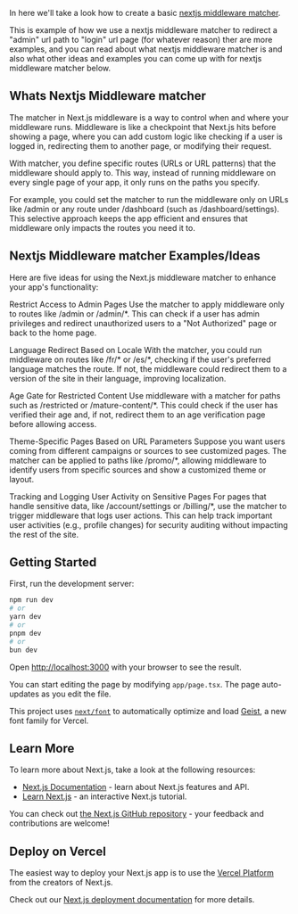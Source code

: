 In here we'll take a look how to create a basic [nextjs middleware matcher](https://lior.live/software-engineering/how-to-use-matcher-in-next-js-middleware/). 

This is example of how we use a nextjs middleware matcher to redirect a "admin" url path to "login" url page (for whatever reason) ther are more examples, and you can read about what nextjs middleware matcher is and also what other ideas and examples you can come up with for nextjs middleware matcher below.

## Whats Nextjs Middleware matcher
The matcher in Next.js middleware is a way to control when and where your middleware runs. Middleware is like a checkpoint that Next.js hits before showing a page, where you can add custom logic like checking if a user is logged in, redirecting them to another page, or modifying their request.

With matcher, you define specific routes (URLs or URL patterns) that the middleware should apply to. This way, instead of running middleware on every single page of your app, it only runs on the paths you specify.

For example, you could set the matcher to run the middleware only on URLs like /admin or any route under /dashboard (such as /dashboard/settings). This selective approach keeps the app efficient and ensures that middleware only impacts the routes you need it to.


## Nextjs Middleware matcher Examples/Ideas
Here are five ideas for using the Next.js middleware matcher to enhance your app's functionality:

Restrict Access to Admin Pages
Use the matcher to apply middleware only to routes like /admin or /admin/*. This can check if a user has admin privileges and redirect unauthorized users to a "Not Authorized" page or back to the home page.

Language Redirect Based on Locale
With the matcher, you could run middleware on routes like /fr/* or /es/*, checking if the user's preferred language matches the route. If not, the middleware could redirect them to a version of the site in their language, improving localization.

Age Gate for Restricted Content
Use middleware with a matcher for paths such as /restricted or /mature-content/*. This could check if the user has verified their age and, if not, redirect them to an age verification page before allowing access.

Theme-Specific Pages Based on URL Parameters
Suppose you want users coming from different campaigns or sources to see customized pages. The matcher can be applied to paths like /promo/*, allowing middleware to identify users from specific sources and show a customized theme or layout.

Tracking and Logging User Activity on Sensitive Pages
For pages that handle sensitive data, like /account/settings or /billing/*, use the matcher to trigger middleware that logs user actions. This can help track important user activities (e.g., profile changes) for security auditing without impacting the rest of the site.

## Getting Started

First, run the development server:

```bash
npm run dev
# or
yarn dev
# or
pnpm dev
# or
bun dev
```

Open [http://localhost:3000](http://localhost:3000) with your browser to see the result.

You can start editing the page by modifying `app/page.tsx`. The page auto-updates as you edit the file.

This project uses [`next/font`](https://nextjs.org/docs/app/building-your-application/optimizing/fonts) to automatically optimize and load [Geist](https://vercel.com/font), a new font family for Vercel.

## Learn More

To learn more about Next.js, take a look at the following resources:

- [Next.js Documentation](https://nextjs.org/docs) - learn about Next.js features and API.
- [Learn Next.js](https://nextjs.org/learn) - an interactive Next.js tutorial.

You can check out [the Next.js GitHub repository](https://github.com/vercel/next.js) - your feedback and contributions are welcome!

## Deploy on Vercel

The easiest way to deploy your Next.js app is to use the [Vercel Platform](https://vercel.com/new?utm_medium=default-template&filter=next.js&utm_source=create-next-app&utm_campaign=create-next-app-readme) from the creators of Next.js.

Check out our [Next.js deployment documentation](https://nextjs.org/docs/app/building-your-application/deploying) for more details.
